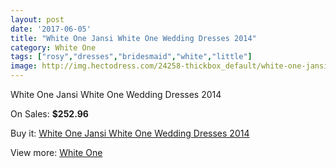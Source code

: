 ```yaml
---
layout: post
date: '2017-06-05'
title: "White One Jansi White One Wedding Dresses 2014"
category: White One
tags: ["rosy","dresses","bridesmaid","white","little"]
image: http://img.hectodress.com/24258-thickbox_default/white-one-jansi-white-one-wedding-dresses-2014.jpg
---
```

White One Jansi White One Wedding Dresses 2014

On Sales: **$252.96**
<a href="https://www.hectodress.com/white-one/11174-white-one-jansi-white-one-wedding-dresses-2014.html"><amp-img layout="responsive" width="600" height="600" src="//img.hectodress.com/24258-thickbox_default/white-one-jansi-white-one-wedding-dresses-2014.jpg" alt="White One Jansi White One Wedding Dresses 2014 0" /></a>
<a href="https://www.hectodress.com/white-one/11174-white-one-jansi-white-one-wedding-dresses-2014.html"><amp-img layout="responsive" width="600" height="600" src="//img.hectodress.com/24260-thickbox_default/white-one-jansi-white-one-wedding-dresses-2014.jpg" alt="White One Jansi White One Wedding Dresses 2014 1" /></a>
<a href="https://www.hectodress.com/white-one/11174-white-one-jansi-white-one-wedding-dresses-2014.html"><amp-img layout="responsive" width="600" height="600" src="//img.hectodress.com/24259-thickbox_default/white-one-jansi-white-one-wedding-dresses-2014.jpg" alt="White One Jansi White One Wedding Dresses 2014 2" /></a>

Buy it: [White One Jansi White One Wedding Dresses 2014](https://www.hectodress.com/white-one/11174-white-one-jansi-white-one-wedding-dresses-2014.html "White One Jansi White One Wedding Dresses 2014")

View more: [White One](https://www.hectodress.com/177-white-one "White One")